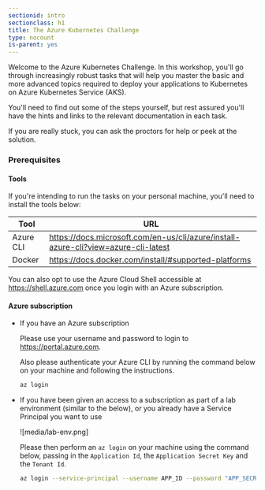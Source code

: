 ```yaml
---
sectionid: intro
sectionclass: h1
title: The Azure Kubernetes Challenge
type: nocount
is-parent: yes
---
```


Welcome to the Azure Kubernetes Challenge. In this workshop, you'll go through increasingly robust tasks that will help you master the basic and more advanced topics required to deploy your applications to Kubernetes on Azure Kubernetes Service (AKS).

You'll need to find out some of the steps yourself, but rest assured you'll have the hints and links to the relevant documentation in each task.

If you are really stuck, you can ask the proctors for help or peek at the solution.

### Prerequisites

#### Tools

If you're intending to run the tasks on your personal machine, you'll need to install the tools below:

| Tool | URL     |
|------|---------|
| Azure CLI    | <https://docs.microsoft.com/en-us/cli/azure/install-azure-cli?view=azure-cli-latest> |
| Docker       | <https://docs.docker.com/install/#supported-platforms>        |

You can also opt to use the Azure Cloud Shell accessible at <https://shell.azure.com> once you login with an Azure subscription.

#### Azure subscription

- If you have an Azure subscription

  Please use your username and password to login to <https://portal.azure.com>.

  Also please authenticate your Azure CLI by running the command below on your machine and following the instructions.

  ```sh
  az login
  ```

- If you have been given an access to a subscription as part of a lab environment (similar to the below), or you already have a Service Principal you want to use

  ![media/lab-env.png]

  Please then perform an `az login` on your machine using the command below, passing in the `Application Id`, the `Application Secret Key` and the `Tenant Id`.

  ```sh
  az login --service-principal --username APP_ID --password "APP_SECRET" --tenant TENANT_ID
  ```
